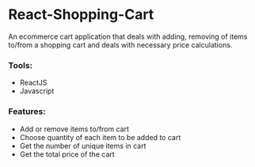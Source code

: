 # React-Shopping-Cart
An ecommerce cart application that deals with adding, removing of items to/from a shopping cart and deals with necessary price calculations.  


### Tools:
* ReactJS
* Javascript

### Features:
* Add or remove items to/from cart 
* Choose quantity of each item to be added to cart 
* Get the number of unique items in cart
* Get the total price of the cart 

